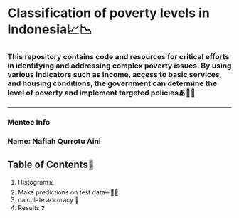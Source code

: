 # Classification of poverty levels in Indonesia📈📉
### This repository contains code and resources for critical efforts in identifying and addressing complex poverty issues. By using various indicators such as income, access to basic services, and housing conditions, the government can determine the level of poverty and implement targeted policies🫂🙆‍♀️
---

### Mentee Info 
### Name: Naflah Qurrotu Aini

## Table of Contents👀
1. Histogram📊
3. Make predictions on test data✏📜💡
4. calculate accuracy 🧮
5. Results ❓
